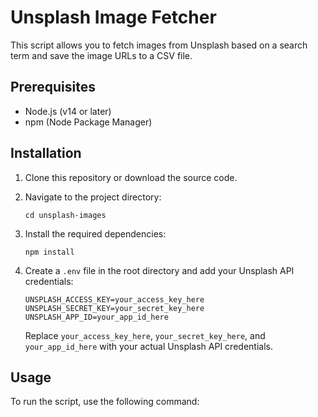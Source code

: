 # Unsplash Image Fetcher

This script allows you to fetch images from Unsplash based on a search term and save the image URLs to a CSV file.

## Prerequisites

- Node.js (v14 or later)
- npm (Node Package Manager)

## Installation

1. Clone this repository or download the source code.

2. Navigate to the project directory:

   ```
   cd unsplash-images
   ```

3. Install the required dependencies:

   ```
   npm install
   ```

4. Create a `.env` file in the root directory and add your Unsplash API credentials:

   ```
   UNSPLASH_ACCESS_KEY=your_access_key_here
   UNSPLASH_SECRET_KEY=your_secret_key_here
   UNSPLASH_APP_ID=your_app_id_here
   ```

   Replace `your_access_key_here`, `your_secret_key_here`, and `your_app_id_here` with your actual Unsplash API credentials.

## Usage

To run the script, use the following command:
